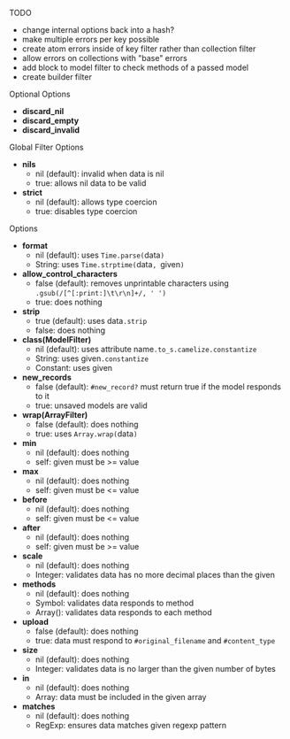 TODO
* change internal options back into a hash?
* make multiple errors per key possible
* create atom errors inside of key filter rather than collection filter
* allow errors on collections with "base" errors
* add block to model filter to check methods of a passed model
* create builder filter

Optional Options
* **discard_nil**
* **discard_empty**
* **discard_invalid**

Global Filter Options
* **nils**
  * nil (default): invalid when data is nil
  * true: allows nil data to be valid
* **strict**
  * nil (default): allows type coercion
  * true: disables type coercion

Options
* **format**
  * nil (default): uses `Time.parse(`data`)`
  * String: uses `Time.strptime(`data`, `given`)`
* **allow_control_characters**
  * false (default): removes unprintable characters using `.gsub(/[^[:print:]\t\r\n]+/, ' ')`
  * true: does nothing
* **strip**
  * true (default): uses data`.strip`
  * false: does nothing
* **class(ModelFilter)**
  * nil (default): uses attribute name`.to_s.camelize.constantize`
  * String: uses given`.constantize`
  * Constant: uses given
* **new_records**
  * false (default): `#new_record?` must return true if the model responds to it
  * true: unsaved models are valid
* **wrap(ArrayFilter)**
  * false (default): does nothing
  * true: uses `Array.wrap(`data`)`
* **min**
  * nil (default): does nothing
  * self: given must be >= value
* **max**
  * nil (default): does nothing
  * self: given must be <= value
* **before**
  * nil (default): does nothing
  * self: given must be <= value
* **after**
  * nil (default): does nothing
  * self: given must be >= value
* **scale**
  * nil (default): does nothing
  * Integer: validates data has no more decimal places than the given
* **methods**
  * nil (default): does nothing
  * Symbol: validates data responds to method
  * Array(<Symbol>): validates data responds to each method
* **upload**
  * false (default): does nothing
  * true: data must respond to `#original_filename` and `#content_type`
* **size**
  * nil (default): does nothing
  * Integer: validates data is no larger than the given number of bytes
* **in**
  * nil (default): does nothing
  * Array: data must be included in the given array
* **matches**
  * nil (default): does nothing
  * RegExp: ensures data matches given regexp pattern
